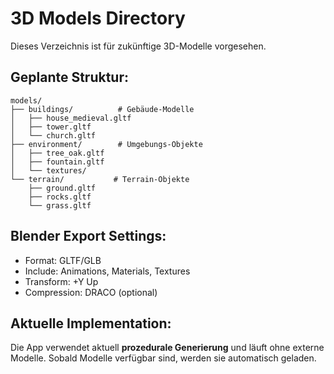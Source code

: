 # 3D Models Directory

Dieses Verzeichnis ist für zukünftige 3D-Modelle vorgesehen.

## Geplante Struktur:
```
models/
├── buildings/          # Gebäude-Modelle
│   ├── house_medieval.gltf
│   ├── tower.gltf
│   └── church.gltf
├── environment/        # Umgebungs-Objekte  
│   ├── tree_oak.gltf
│   ├── fountain.gltf
│   └── textures/
└── terrain/           # Terrain-Objekte
    ├── ground.gltf
    ├── rocks.gltf
    └── grass.gltf
```

## Blender Export Settings:
- Format: GLTF/GLB
- Include: Animations, Materials, Textures
- Transform: +Y Up
- Compression: DRACO (optional)

## Aktuelle Implementation:
Die App verwendet aktuell **prozedurale Generierung** und läuft ohne externe Modelle.
Sobald Modelle verfügbar sind, werden sie automatisch geladen.